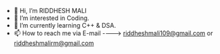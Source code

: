 - 👋 Hi, I’m RIDDHESH MALI
- 👀 I’m interested in Coding.
- 🌱 I’m currently learning C++ & DSA.
- 📫 How to reach me via E-mail ----> riddheshmali109@gmail.com or riddheshmalirm@gmail.com



<!---
Riddhesh1009/Riddhesh1009 is a ✨ special ✨ repository because its `README.md` (this file) appears on your GitHub profile.
You can click the Preview link to take a look at your changes.
--->
